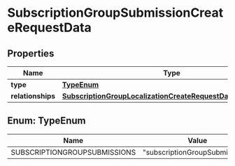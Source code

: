 

# SubscriptionGroupSubmissionCreateRequestData


## Properties

| Name | Type | Description | Notes |
|------------ | ------------- | ------------- | -------------|
|**type** | [**TypeEnum**](#TypeEnum) |  |  |
|**relationships** | [**SubscriptionGroupLocalizationCreateRequestDataRelationships**](SubscriptionGroupLocalizationCreateRequestDataRelationships.md) |  |  |



## Enum: TypeEnum

| Name | Value |
|---- | -----|
| SUBSCRIPTIONGROUPSUBMISSIONS | &quot;subscriptionGroupSubmissions&quot; |



